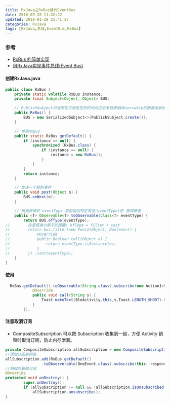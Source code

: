 ```yaml
---
title: RxJava之RxBus替代EventBus
date: 2016-09-28 11:32:22
updated: 2018-01-28 21:41:27categories: RxJava
tags: [RxJava,总线,EventBus,RxBus]
---
```

### 参考
* [RxBus 的简单实现](http://brucezz.itscoder.com/articles/2016/06/02/a-simple-rxbus-implementation/)
* [用RxJava实现事件总线(Event Bus)](http://www.jianshu.com/p/ca090f6e2fe2/)

#### 创建RxJava.java
```java
public class RxBus {
    private static volatile RxBus instance;
    private final Subject<Object, Object> BUS;

    // PublishSubject只会把在订阅发生的时间点之后来自原始Observable的数据发射给观察者
    public RxBus() {
        BUS = new SerializedSubject<>(PublishSubject.create());
    }

    // 单例RxBus
    public static RxBus getDefault() {
        if (instance == null) {
            synchronized (RxBus.class) {
                if (instance == null) {
                    instance = new RxBus();
                }
            }
        }
        return instance;
    }

    // 发送一个新的事件
    public void post(Object o) {
        BUS.onNext(o);
    }

    // 根据传递的 eventType 类型返回特定类型(eventType)的 被观察者
    public <T> Observable<T> toObservable(Class<T> eventType) {
        return BUS.ofType(eventType);
//        这里感谢小鄧子的提醒: ofType = filter + cast
//        return bus.filter(new Func1<Object, Boolean>() {
//            @Override
//            public Boolean call(Object o) {
//                return eventType.isInstance(o);
//            }
//        }) .cast(eventType);
    }
}
```
#### 使用
```java
  RxBus.getDefault().toObservable(String.class).subscribe(new Action1<String>() {
            @Override
            public void call(String s) {
                Toast.makeText(BleActivity.this,s,Toast.LENGTH_SHORT).show();
            }
        });
```
#### 注意取消订阅
* CompositeSubscription 可以把 Subscription 收集到一起，方便 Activity 销毁时取消订阅，防止内存泄漏。
```java
private CompositeSubscription allSubscription = new CompositeSubscription();
//添加订阅到列表  
allSubscription.add(RxBus.getDefault()
                .toObserverable(OneEvent.class).subscribe(this::response));
//销毁时删除订阅                
@Override
protected void onDestroy() {
        super.onDestroy();
        if (allSubscription != null && !allSubscription.isUnsubscribed())
            allSubscription.unsubscribe();
}
```
